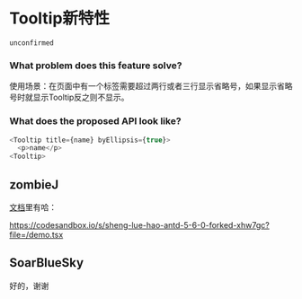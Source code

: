 # Tooltip新特性

`unconfirmed`

### What problem does this feature solve?

使用场景：在页面中有一个标签需要超过两行或者三行显示省略号，如果显示省略号时就显示Tooltip反之则不显示。

### What does the proposed API look like?

```javascript
<Tooltip title={name} byEllipsis={true}>
  <p>name</p>
<Tooltip>
```

<!-- generated by ant-design-issue-helper. DO NOT REMOVE -->

## zombieJ

[文档](https://ant.design/components/typography-cn#components-typography-demo-ellipsis)里有哈：

https://codesandbox.io/s/sheng-lue-hao-antd-5-6-0-forked-xhw7gc?file=/demo.tsx

## SoarBlueSky

好的，谢谢
